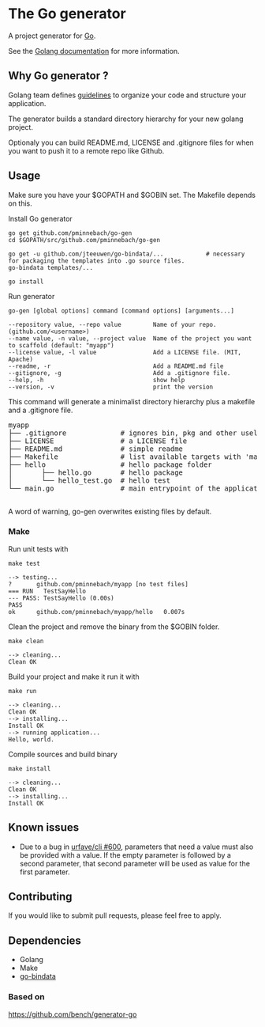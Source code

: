 # The Go generator

A project generator for [Go](http://golang.org/).

See the [Golang documentation](https://golang.org/doc/) for more information.

## Why Go generator ?

Golang team defines [guidelines](https://blog.golang.org/organizing-go-code) to organize your code and structure your application.

The generator builds a standard directory hierarchy for your new golang project.

Optionaly you can build README.md, LICENSE and .gitignore files for when you want to push it to a remote repo like Github.

## Usage

Make sure you have your $GOPATH and $GOBIN set. The Makefile depends on this.

Install Go generator

    go get github.com/pminnebach/go-gen
    cd $GOPATH/src/github.com/pminnebach/go-gen

    go get -u github.com/jteeuwen/go-bindata/...            # necessary for packaging the templates into .go source files.
    go-bindata templates/...

    go install

Run generator

    go-gen [global options] command [command options] [arguments...]

    --repository value, --repo value         Name of your repo. (github.com/<username>)
    --name value, -n value, --project value  Name of the project you want to scaffold (default: "myapp")
    --license value, -l value                Add a LICENSE file. (MIT, Apache)
    --readme, -r                             Add a README.md file
    --gitignore, -g                          Add a .gitignore file.
    --help, -h                               show help
    --version, -v                            print the version


This command will generate a minimalist directory hierarchy plus a makefile and a .gitignore file.

<pre>
myapp
├── .gitignore             # ignores bin, pkg and other useless files
├── LICENSE                # a LICENSE file
├── README.md              # simple readme
├── Makefile               # list available targets with 'make'
├── hello                  # hello package folder
│       ├── hello.go       # hello package
│       └── hello_test.go  # hello test
└── main.go                # main entrypoint of the application

</pre>

A word of warning, go-gen overwrites existing files by default.

### Make

Run unit tests with
```
make test

--> testing...
?   	github.com/pminnebach/myapp	[no test files]
=== RUN   TestSayHello
--- PASS: TestSayHello (0.00s)
PASS
ok  	github.com/pminnebach/myapp/hello	0.007s
```

Clean the project and remove the binary from the $GOBIN folder.
```
make clean

--> cleaning...
Clean OK
```

Build your project and make it run it with
```
make run

--> cleaning...
Clean OK
--> installing...
Install OK
--> running application...
Hello, world.
```

Compile sources and build binary
```
make install

--> cleaning...
Clean OK
--> installing...
Install OK
```

## Known issues

* Due to a bug in [urfave/cli #600](https://github.com/urfave/cli/issues/600), parameters that need a value must also be provided with a value. If the empty parameter is followed by a second parameter, that second parameter will be used as value for the first parameter.

## Contributing

If you would like to submit pull requests, please feel free to apply.

## Dependencies

* Golang
* Make
* [go-bindata](https://github.com/jteeuwen/go-bindata)


### Based on
https://github.com/bench/generator-go
